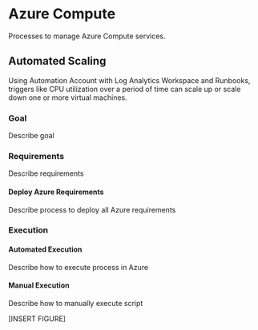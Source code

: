 # Azure Compute
Processes to manage Azure Compute services.



## Automated Scaling

Using Automation Account with Log Analytics Workspace and Runbooks, triggers like CPU utilization over a period of time can scale up or scale down one or more virtual machines.

### Goal

Describe goal



### Requirements

Describe requirements



#### Deploy Azure Requirements

Describe process to deploy all Azure requirements 



### Execution

#### Automated Execution

Describe how to execute process in Azure

#### Manual Execution

Describe how to manually execute script



[INSERT FIGURE]
